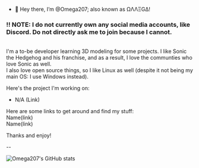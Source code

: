 - 👋 Hey there, I’m @Omega207; also known as ΩΛΛΞGΔ!
### ‼ NOTE: I do **not** currently own any social media accounts, like Discord. Do not directly ask me to join because I cannot.

<br />I'm a to-be developer learning 3D modeling for some projects. I like Sonic the Hedgehog and his franchise, and as a result, I love the communties who love Sonic as well. <br />I also love open source things, so I like Linux as well (despite it not being my main OS: I use Windows instead).

Here's the project I'm working on:
* N/A (Link)

Here are some links to get around and find my stuff:
<br />Name(link)
<br />Name(link)

Thanks and enjoy!

--
<!---
Omega207/Omega207 is a ✨ special ✨ repository because its `README.md` (this file) appears on your GitHub profile.
You can click the Preview link to take a look at your changes.
--->
![Omega207's GitHub stats](https://github-readme-stats-git-masterrstaa-rickstaa.vercel.app/api?username=omega207&show_icons=true&theme=tokyonight)

<!--- Themes: dark, radical, merko, gruvbox, tokyonight, onedark, cobalt, synthwave, highcontrast, dracula --->
<!--- Please note that this branch is intended to be merged after I start working on my first major project. This README is still a WIP. --->
